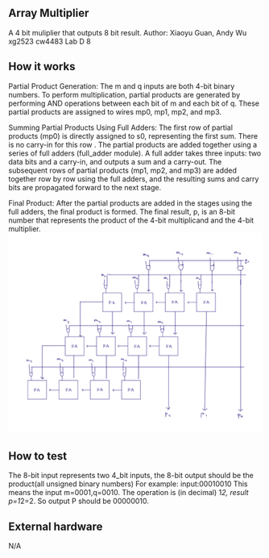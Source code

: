 <!---

This file is used to generate your project datasheet. Please fill in the information below and delete any unused
sections.

You can also include images in this folder and reference them in the markdown. Each image must be less than
512 kb in size, and the combined size of all images must be less than 1 MB.
-->
## Array Multiplier

A 4 bit muliplier that outputs 8 bit result.
Author: Xiaoyu Guan, Andy Wu
        xg2523 cw4483
        Lab D 8


## How it works

Partial Product Generation:
The m and q inputs are both 4-bit binary numbers. To perform multiplication, partial products are generated by performing AND operations between each bit of m and each bit of q. These partial products are assigned to wires mp0, mp1, mp2, and mp3.

Summing Partial Products Using Full Adders:
The first row of partial products (mp0) is directly assigned to s0, representing the first sum. There is no carry-in for this row .
The partial products are added together using a series of full adders (full_adder module). A full adder takes three inputs: two data bits and a carry-in, and outputs a sum and a carry-out.
The subsequent rows of partial products (mp1, mp2, and mp3) are added together row by row using the full adders, and the resulting sums and carry bits are propagated forward to the next stage.

Final Product:
After the partial products are added in the stages using the full adders, the final product is formed.
The final result, p, is an 8-bit number that represents the product of the 4-bit multiplicand and the 4-bit multiplier.
![multiplier circuit](微信图片_20241101114801.jpg)

## How to test

The 8-bit input represents two 4_bit inputs, the 8-bit output should be the product(all unsigned binary numbers)
For example:
input:00010010
This means the input m=0001,q=0010. The operation is (in decimal) 1*2, result p=1*2=2. So output P should be 00000010.

## External hardware

N/A
